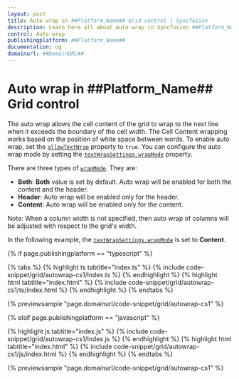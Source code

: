 ```yaml
---
layout: post
title: Auto wrap in ##Platform_Name## Grid control | Syncfusion
description: Learn here all about Auto wrap in Syncfusion ##Platform_Name## Grid control of Syncfusion Essential JS 2 and more.
control: Auto wrap 
publishingplatform: ##Platform_Name##
documentation: ug
domainurl: ##DomainURL##
---
```


# Auto wrap in ##Platform_Name## Grid control

The auto wrap allows the cell content of the grid to wrap to the next line when it exceeds the boundary of the cell width. The Cell Content wrapping works based on the position of white space between words.
To enable auto wrap, set the [`allowTextWrap`](https://ej2.syncfusion.com/documentation/api/grid/#allowtextwrap) property to `true`.
You can configure the auto wrap mode by setting the [`textWrapSettings.wrapMode`](https://ej2.syncfusion.com/documentation/api/grid/textWrapSettings) property.

There are three types of [`wrapMode`](https://ej2.syncfusion.com/documentation/api/grid/textWrapSettings/#wrapmode). They are:

* **Both**: **Both** value is set by default. Auto wrap will be enabled for both the content and the header.
* **Header**: Auto wrap will be enabled only for the header.
* **Content**: Auto wrap will be enabled only for the content.

Note: When a column width is not specified, then auto wrap of columns will be adjusted with respect to the grid's width.

In the following example, the [`textWrapSettings.wrapMode`](https://ej2.syncfusion.com/documentation/api/grid/textWrapSettings/#wrapmode) is set to **Content**.

{% if page.publishingplatform == "typescript" %}

 {% tabs %}
{% highlight ts tabtitle="index.ts" %}
{% include code-snippet/grid/autowrap-cs1/index.ts %}
{% endhighlight %}
{% highlight html tabtitle="index.html" %}
{% include code-snippet/grid/autowrap-cs1/ts/index.html %}
{% endhighlight %}
{% endtabs %}
        
{% previewsample "page.domainurl/code-snippet/grid/autowrap-cs1" %}

{% elsif page.publishingplatform == "javascript" %}

{% highlight js tabtitle="index.js" %}
{% include code-snippet/grid/autowrap-cs1/index.js %}
{% endhighlight %}
{% highlight html tabtitle="index.html" %}
{% include code-snippet/grid/autowrap-cs1/js/index.html %}
{% endhighlight %}
{% endtabs %}

{% previewsample "page.domainurl/code-snippet/grid/autowrap-cs1" %}